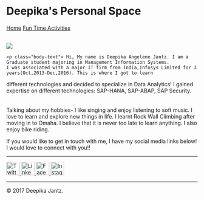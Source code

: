 
<html lang="en">
<head>
	<meta charset="UTF-8">
	<title> Deepika's Blog </title>
	<meta name="viewport" content="width=device-width, initial-scale=1.0">
    <link href="main.css" rel="stylesheet" type="text/css" media="screen,projection" >
</head>
<br>
<br>
<br>
<h1> Deepika's Personal Space</h1>

<a href="sample.html" target="_self" class="button ">Home</a>
<a href="FunActivity.html" target="_self" class="button ">Fun Time Activities</a>

<br>
<img class="circle" src="Pics/Deepika.jpg" />

	<p class="body-text"> Hi, My name is Deepika Angelene Jantz. I am a Graduate student majoring in Management Information Systems.
	I was associated with a major IT firm from India,Infosys Limited for 3 years(Oct,2013-Dec,2016). This is where I got to learn
different technologies and decided to specialize in Data Analytics! I gained expertise on different technologies: SAP-HANA,
		SAP-ABAP,
		SAP Security.
		<br /><br /><br />
		Talking about my hobbies- I like singing and enjoy listening to soft music.
		I love to learn and explore new things in life. I learnt Rock Wall Climbing after moving in to Omaha.
		I believe that it is never too late to learn anything. I also enjoy bike riding.</p>




   <!-- Footer / About Section -->
<footer class="sample-text" id="about">
    <div>
		<p> If you would like to get in touch with me, I have my social media links below! I would love to connect
	with you!!</p>
		<hr>
		<a href="https://twitter.com/DeepsJantz">
		<img title="Twitter" alt="Twitter" src="Pics/01_twitter1.png" width="35" height="35" />
		</a>
		<a href="https://www.linkedin.com/in/deepika-jantz-07343b43/">
		<img title="LinkedIn" alt="LinkedIn" src="Pics/07_linkedin1.png" width="35" height="35" />
		</a>
		<a href="https://www.facebook.com/deepika.jantz">
		<img title="Facebook" alt="Facebook" src="Pics/02_facebook1.png" width="35" height="35" />
		</a>
		<a href="https://www.instagram.com/pepdeck91/">
		<img title="Instagram" alt="Instagram" src="Pics/13_pinterest1.png" width="35" height="35" />
		</a>
	</div>
	<hr>
 <p>&copy; 2017 Deepika Jantz. </p>
  </footer>
</body>
</html>
